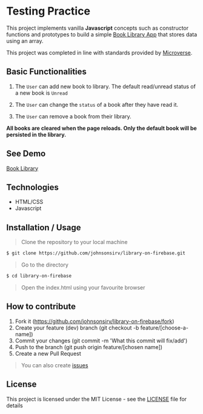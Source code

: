# Testing Practice
This project implements vanilla **Javascript** concepts such as constructor functions and prototypes to build a simple [Book Library App](https://raw.githack.com/johnsonsirv/library-on-firebase/app-logic/index.html) that stores data using an array.

This project was completed in line with standards provided by [Microverse](https://www.microverse.org/ "The Global School for Remote Software Developers!").

## Basic Functionalities

1. The ``User`` can add new book to library. The default read/unread status of a new book is ```Unread```

2. The ``User`` can change the ``status`` of a book after they have read it.

3. The ``User`` can remove a book from their library.

**All books are cleared when the page reloads. Only the default book will be persisted in the library.**


## See Demo

[Book Library](https://raw.githack.com/johnsonsirv/library-on-firebase/app-logic/index.html)

## Technologies

- HTML/CSS
- Javascript

## Installation / Usage

> Clone the repository to your local machine

```sh
$ git clone https://github.com/johnsonsirv/library-on-firebase.git
```

> Go to the directory

```sh
$ cd library-on-firebase
```
> Open the index.html using your favourite browser

## How to contribute
1. Fork it (https://github.com/johnsonsirv/library-on-firebase/fork)
2. Create your feature (dev) branch (git checkout -b feature/[choose-a-name])
3. Commit your changes (git commit -m 'What this commit will fix/add')
4. Push to the branch (git push origin feature/[chosen name])
5. Create a new Pull Request
> You can also create [issues](https://github.com/johnsonsirv/library-on-firebase/issues)


## License

This project is licensed under the MIT License - see the [LICENSE](./LICENSE.md) file for details
